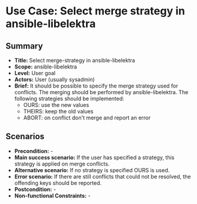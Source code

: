# Use Case: Select merge strategy in ansible-libelektra

## Summary

- **Title:** Select merge-strategy in ansible-libelektra
- **Scope:** ansible-libelektra
- **Level:** User goal
- **Actors:** User (usually sysadmin)
- **Brief:** It should be possible to specify the merge strategy used for conflicts. The merging should be performed by ansible-libelektra. 
  The following strategies should be implemented:
    - OURS: use the new values
    - THEIRS: keep the old values
    - ABORT: on conflict don't merge and report an error
  

## Scenarios

- **Precondition:** -
- **Main success scenario:** If the user has specified a strategy, this strategy is applied on merge conflicts.
- **Alternative scenario:** If no strategy is specified OURS is used.
- **Error scenario:** If there are still conflicts that could not be resolved, the offending keys should be reported.
- **Postcondition:** -
- **Non-functional Constraints:** -

